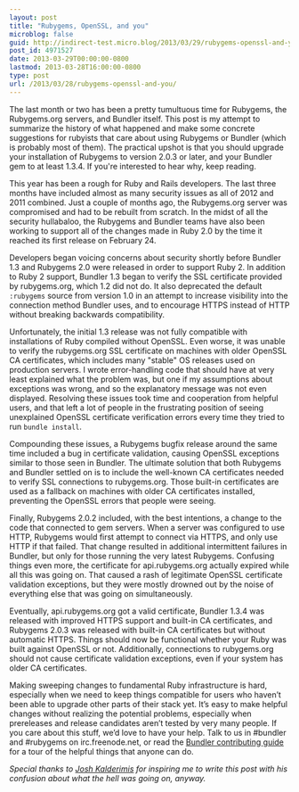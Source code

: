 ```yaml
---
layout: post
title: "Rubygems, OpenSSL, and you"
microblog: false
guid: http://indirect-test.micro.blog/2013/03/29/rubygems-openssl-and-you/
post_id: 4971527
date: 2013-03-29T00:00:00-0800
lastmod: 2013-03-28T16:00:00-0800
type: post
url: /2013/03/28/rubygems-openssl-and-you/
---
```

The last month or two has been a pretty tumultuous time for Rubygems, the Rubygems.org servers, and Bundler itself. This post is my attempt to summarize the history of what happened and make some concrete suggestions for rubyists that care about using Rubygems or Bundler (which is probably most of them). The practical upshot is that you should upgrade your installation of Rubygems to version 2.0.3 or later, and your Bundler gem to at least 1.3.4. If you're interested to hear why, keep reading.

This year has been a rough for Ruby and Rails developers. The last three months have included almost as many security issues as all of 2012 and 2011 combined. Just a couple of months ago, the Rubygems.org server was compromised and had to be rebuilt from scratch. In the midst of all the security hullabaloo, the Rubygems and Bundler teams have also been working to support all of the changes made in Ruby 2.0 by the time it reached its first release on February 24.

Developers began voicing concerns about security shortly before Bundler 1.3 and Rubygems 2.0 were released in order to support Ruby 2. In addition to Ruby 2 support, Bundler 1.3 began to verify the SSL certificate provided by rubygems.org, which 1.2 did not do. It also deprecated the default `:rubygems` source from version 1.0 in an attempt to increase visibility into the connection method Bundler uses, and to encourage HTTPS instead of HTTP without breaking backwards compatibility.

Unfortunately, the initial 1.3 release was not fully compatible with installations of Ruby compiled without OpenSSL. Even worse, it was unable to verify the rubygems.org SSL certificate on machines with older OpenSSL CA certificates, which includes many "stable" OS releases used on production servers. I wrote error-handling code that should have at very least explained what the problem was, but one if my assumptions about exceptions was wrong, and so the explanatory message was not even displayed. Resolving these issues took time and cooperation from helpful users, and that left a lot of people in the frustrating position of seeing unexplained OpenSSL certificate verification errors every time they tried to run `bundle install`.

Compounding these issues, a Rubygems bugfix release around the same time included a bug in certificate validation, causing OpenSSL exceptions similar to those seen in Bundler. The ultimate solution that both Rubygems and Bundler settled on is to include the well-known CA certificates needed to verify SSL connections to rubygems.org. Those built-in certificates are used as a fallback on machines with older CA certificates installed, preventing the OpenSSL errors that people were seeing.

Finally, Rubygems 2.0.2 included, with the best intentions, a change to the code that connected to gem servers. When a server was configured to use HTTP, Rubygems would first attempt to connect via HTTPS, and only use HTTP if that failed. That change resulted in additional intermittent failures in Bundler, but only for those running the very latest Rubygems. Confusing things even more, the certificate for api.rubygems.org actually expired while all this was going on. That caused a rash of legitimate OpenSSL certificate validation exceptions, but they were mostly drowned out by the noise of everything else that was going on simultaneously.

Eventually, api.rubygems.org got a valid certificate, Bundler 1.3.4 was released with improved HTTPS support and built-in CA certificates, and Rubygems 2.0.3 was released with built-in CA certificates but without automatic HTTPS. Things should now be functional whether your Ruby was built against OpenSSL or not. Additionally, connections to rubygems.org should not cause certificate validation exceptions, even if your system has older CA certificates.

Making sweeping changes to fundamental Ruby infrastructure is hard, especially when we need to keep things compatible for users who haven’t been able to upgrade other parts of their stack yet. It’s easy to make helpful changes without realizing the potential problems, especially when prereleases and release candidates aren’t tested by very many people. If you care about this stuff, we’d love to have your help. Talk to us in #bundler and #rubygems on irc.freenode.net, or read the [Bundler contributing guide](https://github.com/carlhuda/bundler/blob/master/CONTRIBUTE.md) for a tour of the helpful things that anyone can do.

<i>Special thanks to [Josh Kalderimis](http://twitter.com/j2h) for inspiring me to write this post with his confusion about what the hell was going on, anyway.</i>
